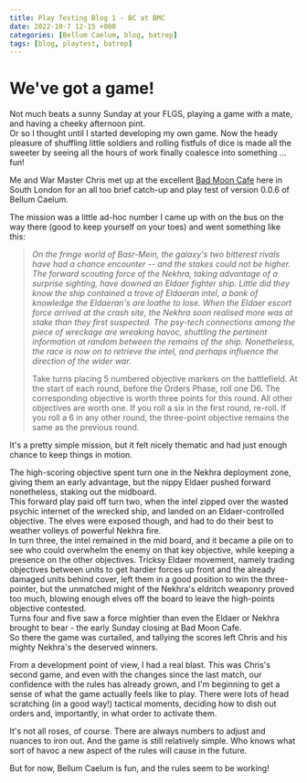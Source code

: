 ```yaml
---
title: Play Testing Blog 1 - BC at BMC
date: 2022-10-7 12-15 +000
categories: [Bellum Caelum, blog, batrep]
tags: [blog, playtest, batrep]
---
```


# We've got a game!
Not much beats a sunny Sunday at your FLGS, playing a game with a mate, and having a cheeky afternoon pint.  
Or so I thought until I started developing my own game. Now the heady pleasure of shuffling little soldiers and rolling fistfuls of dice is made all the sweeter by seeing all the hours of work finally coalesce into something ... fun!

Me and War Master Chris met up at the excellent [Bad Moon Cafe](https://www.badmooncafe.co.uk/) here in South London for an all too brief catch-up and play test of version 0.0.6 of Bellum Caelum.

The mission was a little ad-hoc number I came up with on the bus on the way there (good to keep yourself on your toes) and went something like this:

>*On the fringe world of Basr-Mein, the galaxy's two bitterest rivals have had a chance encounter -- and the stakes could not be higher. The forward scouting force of the Nekhra, taking advantage of a surprise sighting, have downed an Eldaer fighter ship. Little did they know the ship contained a trove of Eldaeran intel, a bank of knowledge the Eldaeran's are loathe to lose. When the Eldaer  escort force arrived at the crash site, the Nekhra soon realised more was at stake than they first suspected. The psy-tech connections among the piece of wreckage are wreaking havoc, shuttling the pertinent information at random between the remains of the ship. Nonetheless, the race is now on to retrieve the intel, and perhaps influence the direction of the wider war.*  
>
>Take turns placing 5 numbered objective markers on the battlefield. At the start of each round, before the Orders Phase, roll one D6. The corresponding objective is worth three points for this round. All other objectives are worth one. If you roll a six in the first round, re-roll. If you roll a 6 in any other round, the three-point objective remains the same as the previous round.

It's a pretty simple mission, but it felt nicely thematic and had just enough chance to keep things in motion.

The high-scoring objective spent turn one in the Nekhra deployment zone, giving them an early advantage, but the nippy Eldaer pushed forward nonetheless, staking out the midboard.  
This forward play paid off turn two, when the intel zipped over the wasted psychic internet of the wrecked ship, and landed on an Eldaer-controlled objective. The elves were exposed though, and had to do their best to weather volleys of powerful Nekhra fire.  
In turn three, the intel remained in the mid board, and it became a pile on to see who could overwhelm the enemy on that key objective, while keeping a presence on the other objectives. Tricksy Eldaer movement, namely trading objectives between units to get hardier forces up front and the already damaged units behind cover, left them in a good position to win the three-pointer, but the unmatched might of the Nekhra's eldritch weaponry proved too much, blowing enough elves off the board to leave the high-points objective contested.  
Turns four and five saw a force mightier than even the Eldaer or Nekhra brought to bear - the early Sunday closing at Bad Moon Cafe.  
So there the game was curtailed, and tallying the scores left Chris and his mighty Nekhra's the deserved winners.  

From a development point of view, I had a real blast. This was Chris's second game, and even with the changes since the last match, our confidence with the rules has already grown, and I'm beginning to get a sense of what the game actually feels like to play. There were lots of head scratching (in a good way!) tactical moments, deciding how to dish out orders and, importantly, in what order to activate them.  

It's not all roses, of course. There are always numbers to adjust and nuances to iron out. And the game is still relatively simple. Who knows what sort of havoc a new aspect of the rules will cause in the future.  

But for now, Bellum Caelum is fun, and the rules seem to be working!
